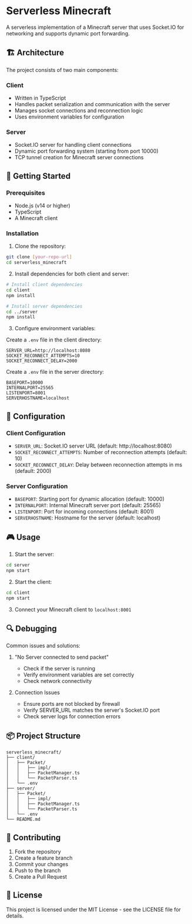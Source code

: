 # Serverless Minecraft

A serverless implementation of a Minecraft server that uses Socket.IO for networking and supports dynamic port forwarding.

## 🏗️ Architecture

The project consists of two main components:

### Client
- Written in TypeScript
- Handles packet serialization and communication with the server
- Manages socket connections and reconnection logic
- Uses environment variables for configuration

### Server
- Socket.IO server for handling client connections
- Dynamic port forwarding system (starting from port 10000)
- TCP tunnel creation for Minecraft server connections

## 🚀 Getting Started

### Prerequisites
- Node.js (v14 or higher)
- TypeScript
- A Minecraft client

### Installation

1. Clone the repository:
```bash
git clone [your-repo-url]
cd serverless_minecraft
```

2. Install dependencies for both client and server:
```bash
# Install client dependencies
cd client
npm install

# Install server dependencies
cd ../server
npm install
```

3. Configure environment variables:

Create a `.env` file in the client directory:
```env
SERVER_URL=http://localhost:8080
SOCKET_RECONNECT_ATTEMPTS=10
SOCKET_RECONNECT_DELAY=2000
```

Create a `.env` file in the server directory:
```env
BASEPORT=10000
INTERNALPORT=25565
LISTENPORT=8001
SERVERHOSTNAME=localhost
```

## 🔧 Configuration

### Client Configuration
- `SERVER_URL`: Socket.IO server URL (default: http://localhost:8080)
- `SOCKET_RECONNECT_ATTEMPTS`: Number of reconnection attempts (default: 10)
- `SOCKET_RECONNECT_DELAY`: Delay between reconnection attempts in ms (default: 2000)

### Server Configuration
- `BASEPORT`: Starting port for dynamic allocation (default: 10000)
- `INTERNALPORT`: Internal Minecraft server port (default: 25565)
- `LISTENPORT`: Port for incoming connections (default: 8001)
- `SERVERHOSTNAME`: Hostname for the server (default: localhost)

## 🎮 Usage

1. Start the server:
```bash
cd server
npm start
```

2. Start the client:
```bash
cd client
npm start
```

3. Connect your Minecraft client to `localhost:8001`

## 🔍 Debugging

Common issues and solutions:

1. "No Server connected to send packet"
   - Check if the server is running
   - Verify environment variables are set correctly
   - Check network connectivity

2. Connection Issues
   - Ensure ports are not blocked by firewall
   - Verify SERVER_URL matches the server's Socket.IO port
   - Check server logs for connection errors

## 📦 Project Structure

```
serverless_minecraft/
├── client/
│   ├── Packet/
│   │   ├── impl/
│   │   ├── PacketManager.ts
│   │   └── PacketParser.ts
│   └── .env
├── server/
│   ├── Packet/
│   │   ├── impl/
│   │   ├── PacketManager.ts
│   │   └── PacketParser.ts
│   └── .env
└── README.md
```

## 🤝 Contributing

1. Fork the repository
2. Create a feature branch
3. Commit your changes
4. Push to the branch
5. Create a Pull Request

## 📝 License

This project is licensed under the MIT License - see the LICENSE file for details.